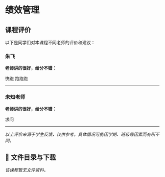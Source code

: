 # 绩效管理

## 课程评价

以下是同学们对本课程不同老师的评价和建议：

### 朱飞

**老师讲的很好，给分不错：**

快跑 跑跑跑

---

### 未知老师

**老师讲的很好，给分不错：**

求问

---

*以上评价来源于学生反馈，仅供参考。具体情况可能因学期、班级等因素而有所不同。*
## 📄 文件目录与下载

_该课程暂无文件资料。_
